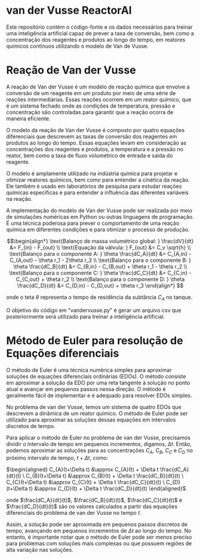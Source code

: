 # van der Vusse ReactorAI
Este repositório contém o código-fonte e os dados necessários para treinar uma inteligência artificial capaz de prever a taxa de conversão, bem como a concentração dos reagentes e produtos ao longo do tempo, em reatores químicos contínuos utilizando o modelo de Van de Vusse.

# Reação de Van der Vusse

A reação de Van der Vusse é um modelo de reação química que envolve a conversão de um reagente em um produto por meio de uma série de reações intermediárias. Essas reações ocorrem em um reator químico, que é um sistema fechado onde as condições de temperatura, pressão e concentração são controladas para garantir que a reação ocorra de maneira eficiente.

O modelo da reação de Van der Vusse é composto por quatro equações diferenciais que descrevem as taxas de conversão dos reagentes em produtos ao longo do tempo. Essas equações levam em consideração as concentrações dos reagentes e produtos, a temperatura e a pressão no reator, bem como a taxa de fluxo volumétrico de entrada e saída do reagente.

O modelo é amplamente utilizado na indústria química para projetar e otimizar reatores químicos, bem como para entender a cinética da reação. Ele também é usado em laboratórios de pesquisa para estudar reações químicas específicas e para entender a influência das diferentes variáveis ​​na reação.

A implementação do modelo de Van der Vusse pode ser realizada por meio de simulações numéricas em Python ou outras linguagens de programação. É uma técnica poderosa para prever o comportamento de uma reação química em diferentes condições e para otimizar o processo de produção.


$$\begin{align*}
\text{Balanço de massa volumétrico global: } \frac{dV}{dt} &= F_{in} - F_{out} \\
\text{Equação da válvula: } F_{out} &= C_v \sqrt{h} \\
\text{Balanço para o componente A: } \theta \frac{dC_A}{dt} &= C_{A,in} - C_{A,out} - \theta r_1 - 2\theta r_3 \\
\text{Balanço para o componente B: } \theta \frac{dC_B}{dt} &= C_{B,in} - C_{B,out} + \theta r_1 - \theta r_2 \\
\text{Balanço para o componente C: } \theta \frac{dC_C}{dt} &= C_{C,in} - C_{C,out} + \theta r_2 \\
\text{Balanço para o componente D: } \theta \frac{dC_D}{dt} &= C_{D,in} - C_{D,out} + \theta r_3
\end{align*}
$$

onde o teta $\theta$ representa o tempo de residência da subtância $C_A$ no tanque. 

O objetivo do código em "vandervusse.py" é gerar um arquivo csv que posteriormente será utilizado para treinar a inteligência artificial.


# Método de Euler para resolução de Equações diferenciais

O método de Euler é uma técnica numérica simples para aproximar soluções de equações diferenciais ordinárias (EDOs). O método consiste em aproximar a solução da EDO por uma reta tangente à solução no ponto atual e avançar em pequenos passos nessa direção. O método é geralmente fácil de implementar e é adequado para resolver EDOs simples.

No problema de van der Vusse, temos um sistema de quatro EDOs que descrevem a dinâmica de um reator químico. O método de Euler pode ser utilizado para aproximar as soluções dessas equações em intervalos discretos de tempo.

Para aplicar o método de Euler no problema de van der Vusse, precisamos dividir o intervalo de tempo em pequenos incrementos, digamos, $\Delta t$. Então, podemos aproximar as soluções para as concentrações $C_A$, $C_B$, $C_C$ e $C_D$ no próximo intervalo de tempo, $t+\Delta t$, como:

$\begin{aligned}
C_{A}(t+\Delta t) &\approx C_{A}(t) + \Delta t \frac{dC_A}{dt}(t) \
C_{B}(t+\Delta t) &\approx C_{B}(t) + \Delta t \frac{dC_B}{dt}(t) \
C_{C}(t+\Delta t) &\approx C_{C}(t) + \Delta t \frac{dC_C}{dt}(t) \
C_{D}(t+\Delta t) &\approx C_{D}(t) + \Delta t \frac{dC_D}{dt}(t)
\end{aligned}$

onde $\frac{dC_A}{dt}(t)$, $\frac{dC_B}{dt}(t)$, $\frac{dC_C}{dt}(t)$ e $\frac{dC_D}{dt}(t)$ são os valores calculados a partir das equações diferenciais do problema de van der Vusse no tempo $t$.

Assim, a solução pode ser aproximada em pequenos passos discretos de tempo, avançando em pequenos incrementos de $\Delta t$ ao longo do tempo. No entanto, é importante notar que o método de Euler pode ser menos preciso para problemas com soluções mais complexas ou que possuem regiões de alta variação nas soluções.